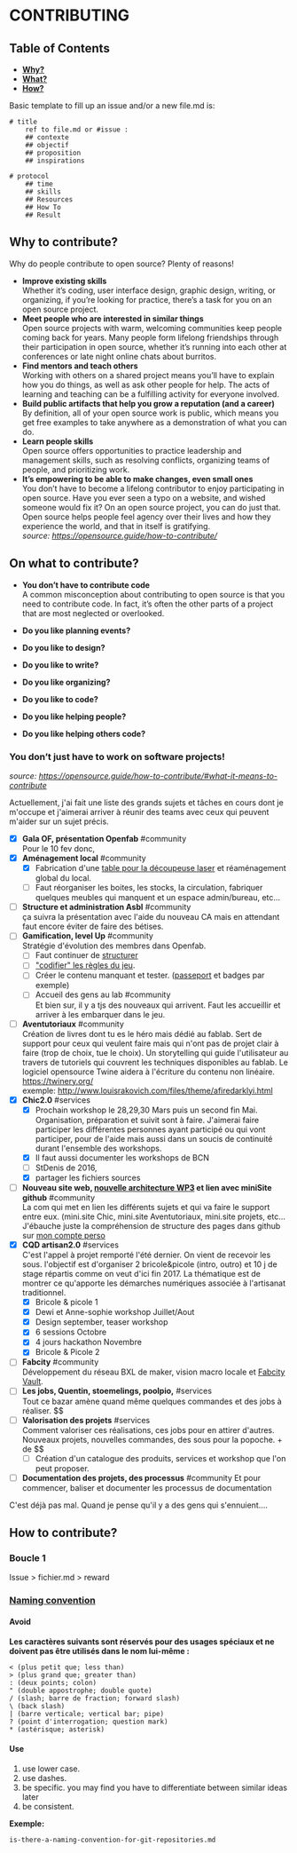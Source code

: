 # CONTRIBUTING

## Table of Contents
- [**Why?**](https://github.com/openfab-lab/openfab/blob/master/CONTRIBUTING.md#why-to-contribute)
- [**What?**](https://github.com/openfab-lab/openfab/blob/master/CONTRIBUTING.md#on-what-to-contribute)
- [**How?**](https://github.com/openfab-lab/openfab/blob/master/CONTRIBUTING.md#how-to-contribute)

Basic template to fill up an issue and/or a new file.md is:
```
# title
	ref to file.md or #issue :
	## contexte
	## objectif
	## proposition
	## inspirations
```
```	
# protocol
	## time 
	## skills
	## Resources
	## How To
	## Result
```


## Why to contribute?
Why do people contribute to open source? Plenty of reasons!   
- **Improve existing skills**   
Whether it’s coding, user interface design, graphic design, writing, or organizing, if you’re looking for practice, there’s a task for you on an open source project.
- **Meet people who are interested in similar things**  
Open source projects with warm, welcoming communities keep people coming back for years. Many people form lifelong friendships through their participation in open source, whether it’s running into each other at conferences or late night online chats about burritos.
- **Find mentors and teach others**	  
Working with others on a shared project means you’ll have to explain how you do things, as well as ask other people for help. The acts of learning and teaching can be a fulfilling activity for everyone involved.
- **Build public artifacts that help you grow a reputation (and a career)**  
By definition, all of your open source work is public, which means you get free examples to take anywhere as a demonstration of what you can do.
- **Learn people skills**  
Open source offers opportunities to practice leadership and management skills, such as resolving conflicts, organizing teams of people, and prioritizing work.
- **It’s empowering to be able to make changes, even small ones**  
You don’t have to become a lifelong contributor to enjoy participating in open source. Have you ever seen a typo on a website, and wished someone would fix it? On an open source project, you can do just that. Open source helps people feel agency over their lives and how they experience the world, and that in itself is gratifying.  
*source: https://opensource.guide/how-to-contribute/*

## On what to contribute? 
- **You don’t have to contribute code**  
A common misconception about contributing to open source is that you need to contribute code. In fact, it’s often the other parts of a project that are most neglected or overlooked. 
 
- **Do you like planning events?**  
- **Do you like to design?**  
- **Do you like to write?**
- **Do you like organizing?**
- **Do you like to code?**
- **Do you like helping people?**
- **Do you like helping others code?**
### You don’t just have to work on software projects!
*source: https://opensource.guide/how-to-contribute/#what-it-means-to-contribute*

Actuellement, j'ai fait une liste des grands sujets et tâches en cours dont je m'occupe et j'aimerai arriver à réunir des teams avec ceux qui peuvent m'aider sur un sujet précis.

- [x] **Gala OF, présentation Openfab** #community   
    Pour le 10 fev donc,   
- [x] **Aménagement local** #community   
    - [x] Fabrication d'une [table pour la découpeuse laser](https://github.com/openfab-lab/LasersaurBench) et réaménagement global du local. 
	- [ ] Faut réorganiser les boites, les stocks, la circulation, fabriquer quelques meubles qui manquent et un espace admin/bureau, etc...
- [ ] **Structure et administration Asbl** #community  
    ça suivra la présentation avec l'aide du nouveau CA mais en attendant faut encore éviter de faire des bétises.
- [ ] **Gamification, level Up** #community  
    Stratégie d'évolution des membres dans Openfab. 
	- [ ] Faut continuer de [structurer](https://github.com/openfab-lab/openfab/blob/master/Levelup.md) 
	- [ ] ["codifier" les règles du jeu](https://github.com/openfab-lab/openfab/blob/master/RTFM.OF.md). 
	- [ ] Créer le contenu manquant et tester. ([passeport](https://github.com/openfab-lab/passeportMaker) et badges par exemple)
	- [ ] Accueil des gens au lab #community  
    Et bien sur, il y a tjs des nouveaux qui arrivent. Faut les accueillir et arriver à les embarquer dans le jeu.
- [ ] **Aventutoriaux** #community  
    Création de livres dont tu es le héro mais dédié au fablab. Sert de support pour ceux qui veulent faire mais qui n'ont pas de projet clair à faire (trop de choix, tue le choix). Un storytelling qui guide l'utilisateur au travers de tutoriels qui couvrent les techniques disponibles au fablab.  Le logiciel opensource Twine aidera à l'écriture du contenu non linéaire.   https://twinery.org/  
    exemple: http://www.louisrakovich.com/files/theme/afiredarklyi.html
- [X] **Chic2.0** #services  
	- [x] Prochain workshop le 28,29,30 Mars puis un second fin Mai. Organisation, préparation et suivit sont à faire. J'aimerai faire participer les différentes personnes ayant participé ou qui vont participer, pour de l'aide mais aussi dans un soucis de continuité durant l'ensemble des workshops.  
	- [x] Il faut aussi documenter les workshops de BCN  
	- [ ] StDenis de 2016, 
	- [x] partager les fichiers sources  
- [ ] **Nouveau site web, [nouvelle architecture WP3](https://github.com/openfab-lab/openfab/blob/master/img/Architecture%20web%20OF.jpg) et lien avec miniSite github** #community  
    La com qui met en lien les différents sujets et qui va faire le support entre eux. (mini.site Chic, mini.site Aventutoriaux, mini.site projets, etc...  
    J'ébauche juste la compréhension de structure des pages dans github sur [mon compte perso](https://nicolasdb.github.io/)
- [X] **CQD artisan2.0** #services  
    C'est l'appel à projet remporté l'été dernier. On vient de recevoir les sous. l'objectif est d'organiser 2 bricole&picole (intro, outro) et 10 j de stage répartis comme on veut d'ici fin 2017. La thématique est de montrer ce qu'apporte les démarches numériques associée à l'artisanat traditionnel.
	- [x] Bricole & picole 1
	- [x] Dewi et Anne-sophie workshop Juillet/Aout
	- [x] Design september, teaser workshop
	- [x] 6 sessions Octobre
	- [x] 4 jours hackathon Novembre
	- [x] Bricole & Picole 2
- [ ] **Fabcity** #community  
    Développement du réseau BXL de maker, vision macro locale et [Fabcity Vault](https://medium.com/@yannickschanden/fab-city-vault-from-mutualisation-of-resources-to-sharing-the-outcome-5d6ae0a5b5b6#.t7vv3lmuz).
- [ ] **Les jobs, Quentin, stoemelings, poolpio,** #services  
    Tout ce bazar amène quand même quelques commandes et des jobs à réaliser. $$
- [ ] **Valorisation des projets** #services  
    Comment valoriser ces réalisations, ces jobs pour en attirer d'autres. Nouveaux projets, nouvelles commandes, des sous pour la popoche. + de $$
	- [ ] Création d'un catalogue des produits, services et workshop que l'on peut proposer.
- [ ] **Documentation des projets, des processus** #community
    Et pour commencer, baliser et documenter les processus de documentation

C'est déjà pas mal. Quand je pense qu'il y a des gens qui s'ennuient....

## How to contribute?
### Boucle 1
Issue > fichier.md > reward  

### [Naming convention](/xx-ressource/naming-convention.md)
#### Avoid
**Les caractères suivants sont réservés pour des usages spéciaux et ne doivent pas être utilisés dans le nom lui-même :**

    < (plus petit que; less than)
    > (plus grand que; greater than)
    : (deux points; colon)
    " (double appostrophe; double quote)
    / (slash; barre de fraction; forward slash)
    \ (back slash)
    | (barre verticale; vertical bar; pipe)
    ? (point d'interrogation; question mark)
    * (astérisque; asterisk)
#### Use
1. use lower case.
2. use dashes.
3. be specific. you may find you have to differentiate between similar ideas later
4. be consistent.

**Exemple:**

    is-there-a-naming-convention-for-git-repositories.md
